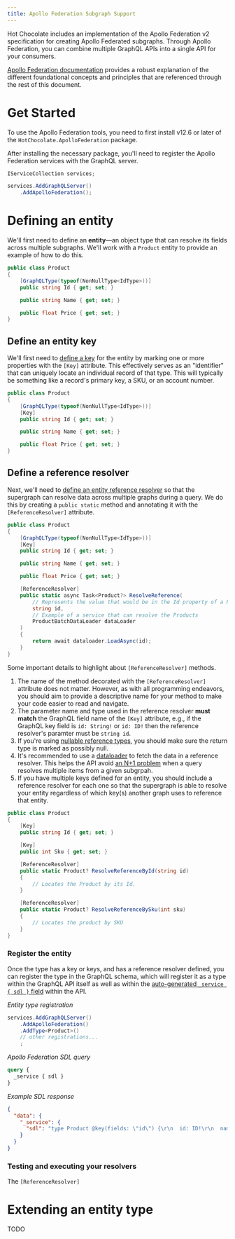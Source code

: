 ```yaml
---
title: Apollo Federation Subgraph Support
---
```


Hot Chocolate includes an implementation of the Apollo Federation v2 specification for creating Apollo Federated subgraphs. Through Apollo Federation, you can combine multiple GraphQL APIs into a single API for your consumers.

[Apollo Federation documentation](https://www.apollographql.com/docs/federation/) provides a robust explanation of the different foundational concepts and principles that are referenced through the rest of this document.

# Get Started
To use the Apollo Federation tools, you need to first install v12.6 or later of the `HotChocolate.ApolloFederation` package.

<PackageInstallation packageName="HotChocolate.ApolloFederation"/>

After installing the necessary package, you'll need to register the Apollo Federation services with the GraphQL server.

```csharp
IServiceCollection services;

services.AddGraphQLServer()
    .AddApolloFederation();
```

# Defining an entity
We'll first need to define an **entity**&mdash;an object type that can resolve its fields across multiple subgraphs. We'll work with a `Product` entity to provide an example of how to do this.

```csharp
public class Product
{
    [GraphQLType(typeof(NonNullType<IdType>))]
    public string Id { get; set; }

    public string Name { get; set; }

    public float Price { get; set; }
}
```

## Define an entity key
We'll first need to [define a key](https://www.apollographql.com/docs/federation/entities#1-define-a-key) for the entity by marking one or more properties with the `[Key]` attribute. This effectively serves as an "identifier" that can uniquely locate an individual record of that type. This will typically be something like a record's primary key, a SKU, or an account number.
```csharp
public class Product
{
    [GraphQLType(typeof(NonNullType<IdType>))]
    [Key]
    public string Id { get; set; }

    public string Name { get; set; }

    public float Price { get; set; }
}
```

## Define a reference resolver
Next, we'll need to [define an entity reference resolver](https://www.apollographql.com/docs/federation/entities#2-define-a-reference-resolver) so that the supergraph can resolve data across multiple graphs during a query. We do this by creating a `public static` method and annotating it with the `[ReferenceResolver]` attribute.
```csharp
public class Product
{
    [GraphQLType(typeof(NonNullType<IdType>))]
    [Key]
    public string Id { get; set; }

    public string Name { get; set; }

    public float Price { get; set; }

    [ReferenceResolver]
    public static async Task<Product?> ResolveReference(
        // Represents the value that would be in the Id property of a Product
        string id,
        // Example of a service that can resolve the Products
        ProductBatchDataLoader dataLoader
    )
    {
        return await dataloader.LoadAsync(id);
    }
}
```

Some important details to highlight about `[ReferenceResolver]` methods.
1. The name of the method decorated with the `[ReferenceResolver]` attribute does not matter. However, as with all programming endeavors, you should aim to provide a descriptive name for your method to make your code easier to read and navigate.
1. The parameter name and type used in the reference resolver **must match** the GraphQL field name of the `[Key]` attribute, e.g., if the GraphQL key field is `id: String!` or `id: ID!` then the reference resolver's paramter must be `string id`.
1. If you're using [nullable reference types](https://learn.microsoft.com/en-us/dotnet/csharp/nullable-references), you should make sure the return type is marked as possibly null.
1. It's recommended to use a [dataloader](../fetching-data/dataloader.md) to fetch the data in a reference resolver. This helps the API avoid [an N+1 problem](https://www.apollographql.com/docs/federation/entities-advanced#handling-the-n1-problem) when a query resolves multiple items from a given subgrpah.
1. If you have multiple keys defined for an entity, you should include a reference resolver for each one so that the supergraph is able to resolve your entity regardless of which key(s) another graph uses to reference that entity.
```csharp
public class Product
{
    [Key]
    public string Id { get; set; }

    [Key]
    public int Sku { get; set; }

    [ReferenceResolver]
    public static Product? ResolveReferenceById(string id)
    {
        // Locates the Product by its Id.
    }

    [ReferenceResolver]
    public static Product? ResolveReferenceBySku(int sku)
    {
        // Locates the product by SKU
    }
}
```

### Register the entity
Once the type has a key or keys, and has a reference resolver defined, you can register the type in the GraphQL schema, which will register it as a type within the GraphQL API itself as well as within the [auto-generated `_service { sdl }` field](https://www.apollographql.com/docs/federation/subgraph-spec/#required-resolvers-for-introspection) within the API.

_Entity type registration_
```csharp
services.AddGraphQLServer()
    .AddApolloFederation()
    .AddType<Product>()
    // other registrations...
    ;

```

_Apollo Federation SDL query_
```graphql
query {
  _service { sdl }
}
```

_Example SDL response_
```json
{
  "data": {
    "_service": {
      "sdl": "type Product @key(fields: \"id\") {\r\n  id: ID!\r\n  name: String!\r\n  price: Float!\r\n}"
    }
  }
}
```

### Testing and executing your resolvers
The `[ReferenceResolver]`

# Extending an entity type
TODO

